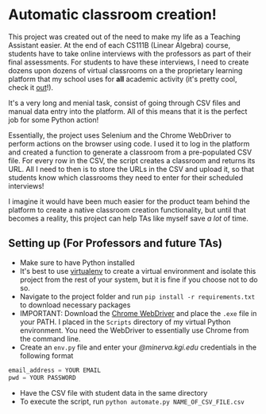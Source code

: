 # Automatic classroom creation!
This project was created out of the need to make my life as a Teaching Assistant easier. At the end of each CS111B (Linear Algebra) course, students have to take online interviews with the professors as part of their final assessments. For students to have these interviews, I need to create dozens upon dozens of virtual classrooms on a the proprietary learning platform that my school uses for **all** academic activity (it's pretty cool, check it [out](https://www.minerva.kgi.edu/)!). 

It's a very long and menial task, consist of going through CSV files and manual data entry into the platform. All of this means that it is the perfect job for some Python action!

Essentially, the project uses Selenium and the Chrome WebDriver to perform actions on the browser using code. I used it to log in the platform and created a function to generate a classroom from a pre-populated CSV file. For every row in the CSV, the script creates a classroom and returns its URL. All I need to then is to store the URLs in the CSV and upload it, so that students know which classrooms they need to enter for their scheduled interviews!

I imagine it would have been much easier for the product team behind the platform to create a native classroom creation functionality, but until that becomes a reality, this project can help TAs like myself save *a lot* of time.

## Setting up (For Professors and future TAs)
- Make sure to have Python installed
- It's best to use [virtualenv](https://virtualenv.pypa.io/en/latest/) to create a virtual environment and isolate this project from the rest of your system, but it is fine if you choose not to do so.
- Navigate to the project folder and run `pip install -r requirements.txt` to download necessary packages
- IMPORTANT: Download the [Chrome WebDriver](https://chromedriver.chromium.org/downloads) and place the `.exe` file in your PATH. I placed in the `Scripts` directory of my virtual Python environment. You need the WebDriver to essentially use Chrome from the command line.
- Create an `env.py` file and enter your *@minerva.kgi.edu* credentials in the following format
```python
email_address = YOUR EMAIL
pwd = YOUR PASSWORD
```
- Have the CSV file with student data in the same directory
- To execute the script, run `python automate.py NAME_OF_CSV_FILE.csv`
